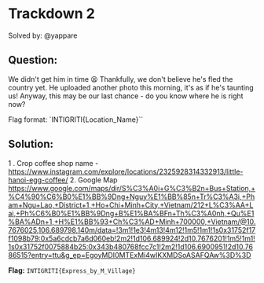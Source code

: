 # Trackdown 2


Solved by: @yappare

## Question:
We didn't get him in time 😫 Thankfully, we don't believe he's fled the country yet. He uploaded another photo this morning, it's as if he's taunting us! Anyway, this may be our last chance - do you know where he is right now?

Flag format: `INTIGRITI{Location_Name}``


## Solution:
1 . Crop coffee shop name - https://www.instagram.com/explore/locations/2325928314332913/little-hanoi-egg-coffee/
2. Google Map https://www.google.com/maps/dir/S%C3%A0i+G%C3%B2n+Bus+Station,+%C4%90%C6%B0%E1%BB%9Dng+Nguy%E1%BB%85n+Tr%C3%A3i,+Pham+Ngu+Lao,+District+1,+Ho+Chi+Minh+City,+Vietnam/212+L%C3%AA+Lai,+Ph%C6%B0%E1%BB%9Dng+B%E1%BA%BFn+Th%C3%A0nh,+Qu%E1%BA%ADn+1,+H%E1%BB%93+Ch%C3%AD+Minh+700000,+Vietnam/@10.7676025,106.689798,140m/data=!3m1!1e3!4m13!4m12!1m5!1m1!1s0x31752f17f1098b79:0x5a6cdcb7a6d060eb!2m2!1d106.689924!2d10.7676201!1m5!1m1!1s0x31752f0075884b25:0x343b480768fcc7c1!2m2!1d106.6900951!2d10.7686515?entry=ttu&g_ep=EgoyMDI0MTExMi4wIKXMDSoASAFQAw%3D%3D

**Flag:** `INTIGRITI{Express_by_M_Village}`

